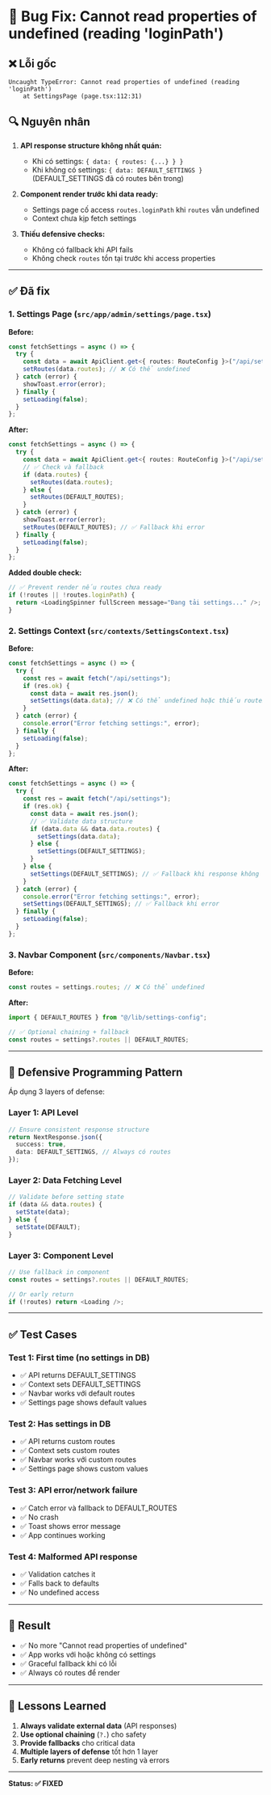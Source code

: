 # 🐛 Bug Fix: Cannot read properties of undefined (reading 'loginPath')

## ❌ Lỗi gốc

```
Uncaught TypeError: Cannot read properties of undefined (reading 'loginPath')
    at SettingsPage (page.tsx:112:31)
```

## 🔍 Nguyên nhân

1. **API response structure không nhất quán:**

   - Khi có settings: `{ data: { routes: {...} } }`
   - Khi không có settings: `{ data: DEFAULT_SETTINGS }` (DEFAULT_SETTINGS đã có routes bên trong)

2. **Component render trước khi data ready:**

   - Settings page cố access `routes.loginPath` khi `routes` vẫn undefined
   - Context chưa kịp fetch settings

3. **Thiếu defensive checks:**
   - Không có fallback khi API fails
   - Không check `routes` tồn tại trước khi access properties

---

## ✅ Đã fix

### 1. Settings Page (`src/app/admin/settings/page.tsx`)

**Before:**

```typescript
const fetchSettings = async () => {
  try {
    const data = await ApiClient.get<{ routes: RouteConfig }>("/api/settings");
    setRoutes(data.routes); // ❌ Có thể undefined
  } catch (error) {
    showToast.error(error);
  } finally {
    setLoading(false);
  }
};
```

**After:**

```typescript
const fetchSettings = async () => {
  try {
    const data = await ApiClient.get<{ routes: RouteConfig }>("/api/settings");
    // ✅ Check và fallback
    if (data.routes) {
      setRoutes(data.routes);
    } else {
      setRoutes(DEFAULT_ROUTES);
    }
  } catch (error) {
    showToast.error(error);
    setRoutes(DEFAULT_ROUTES); // ✅ Fallback khi error
  } finally {
    setLoading(false);
  }
};
```

**Added double check:**

```typescript
// ✅ Prevent render nếu routes chưa ready
if (!routes || !routes.loginPath) {
  return <LoadingSpinner fullScreen message="Đang tải settings..." />;
}
```

### 2. Settings Context (`src/contexts/SettingsContext.tsx`)

**Before:**

```typescript
const fetchSettings = async () => {
  try {
    const res = await fetch("/api/settings");
    if (res.ok) {
      const data = await res.json();
      setSettings(data.data); // ❌ Có thể undefined hoặc thiếu routes
    }
  } catch (error) {
    console.error("Error fetching settings:", error);
  } finally {
    setLoading(false);
  }
};
```

**After:**

```typescript
const fetchSettings = async () => {
  try {
    const res = await fetch("/api/settings");
    if (res.ok) {
      const data = await res.json();
      // ✅ Validate data structure
      if (data.data && data.data.routes) {
        setSettings(data.data);
      } else {
        setSettings(DEFAULT_SETTINGS);
      }
    } else {
      setSettings(DEFAULT_SETTINGS); // ✅ Fallback khi response không ok
    }
  } catch (error) {
    console.error("Error fetching settings:", error);
    setSettings(DEFAULT_SETTINGS); // ✅ Fallback khi error
  } finally {
    setLoading(false);
  }
};
```

### 3. Navbar Component (`src/components/Navbar.tsx`)

**Before:**

```typescript
const routes = settings.routes; // ❌ Có thể undefined
```

**After:**

```typescript
import { DEFAULT_ROUTES } from "@/lib/settings-config";

// ✅ Optional chaining + fallback
const routes = settings?.routes || DEFAULT_ROUTES;
```

---

## 🎯 Defensive Programming Pattern

Áp dụng 3 layers of defense:

### Layer 1: API Level

```typescript
// Ensure consistent response structure
return NextResponse.json({
  success: true,
  data: DEFAULT_SETTINGS, // Always có routes
});
```

### Layer 2: Data Fetching Level

```typescript
// Validate before setting state
if (data && data.routes) {
  setState(data);
} else {
  setState(DEFAULT);
}
```

### Layer 3: Component Level

```typescript
// Use fallback in component
const routes = settings?.routes || DEFAULT_ROUTES;

// Or early return
if (!routes) return <Loading />;
```

---

## ✅ Test Cases

### Test 1: First time (no settings in DB)

- ✅ API returns DEFAULT_SETTINGS
- ✅ Context sets DEFAULT_SETTINGS
- ✅ Navbar works với default routes
- ✅ Settings page shows default values

### Test 2: Has settings in DB

- ✅ API returns custom routes
- ✅ Context sets custom routes
- ✅ Navbar works với custom routes
- ✅ Settings page shows custom values

### Test 3: API error/network failure

- ✅ Catch error và fallback to DEFAULT_ROUTES
- ✅ No crash
- ✅ Toast shows error message
- ✅ App continues working

### Test 4: Malformed API response

- ✅ Validation catches it
- ✅ Falls back to defaults
- ✅ No undefined access

---

## 🚀 Result

- ✅ No more "Cannot read properties of undefined"
- ✅ App works với hoặc không có settings
- ✅ Graceful fallback khi có lỗi
- ✅ Always có routes để render

---

## 📝 Lessons Learned

1. **Always validate external data** (API responses)
2. **Use optional chaining** (`?.`) cho safety
3. **Provide fallbacks** cho critical data
4. **Multiple layers of defense** tốt hơn 1 layer
5. **Early returns** prevent deep nesting và errors

---

**Status: ✅ FIXED**
